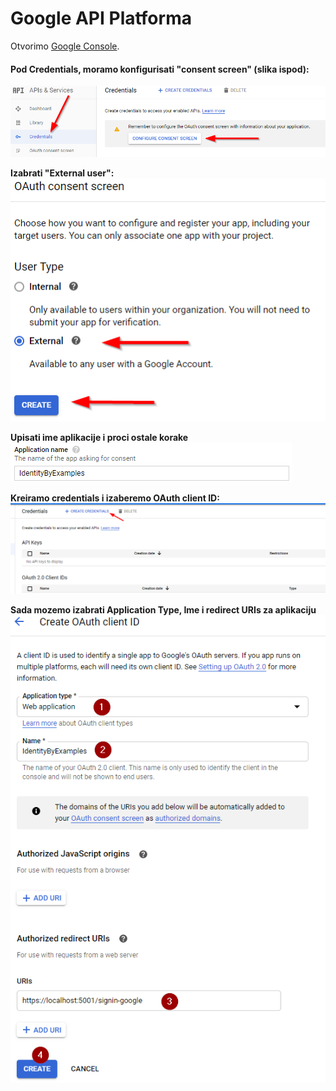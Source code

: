 # Google API Platforma

Otvorimo [Google Console](https://console.cloud.google.com/apis/credentials).

#### Pod Credentials, moramo konfigurisati "consent screen" (slika ispod): 
![Slika1](Images/Consent-Google.png) 

**Izabrati "External user":** \
![Slika1](Images/Consent-user-type.png)

**Upisati ime aplikacije i proci ostale korake** \
![Slika1](Images/App-name.png)

**Kreiramo credentials i izaberemo OAuth client ID:**
![Slika1](Images/Navigation-to-credentials-page.png)

**Sada mozemo izabrati Application Type, Ime i redirect URIs za aplikaciju**
![Slika1](Images/OAuth-Client-ID-Configuration.png)
